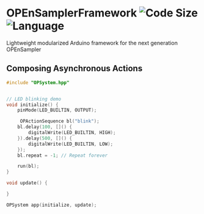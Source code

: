 # OPEnSamplerFramework ![Code Size](https://img.shields.io/github/languages/code-size/OPEnSLab-OSU/OPEnSamplerFramework.svg?branch=master) ![Language](https://img.shields.io/badge/language-c%2B%2B-red.svg)


Lightweight modularized Arduino framework for the next generation OPEnSampler
## Composing Asynchronous Actions
```c++
#include "OPSystem.hpp"


// LED blinking demo
void initialize() {
    pinMode(LED_BUILTIN, OUTPUT);

     OPActionSequence bl("blink");
    bl.delay(100, []() {
        digitalWrite(LED_BUILTIN, HIGH);
    }).delay(500, []() {
        digitalWrite(LED_BUILTIN, LOW);
    });
    bl.repeat = -1; // Repeat forever

    run(bl);
}

void update() {

}

OPSystem app(initialize, update);
```

